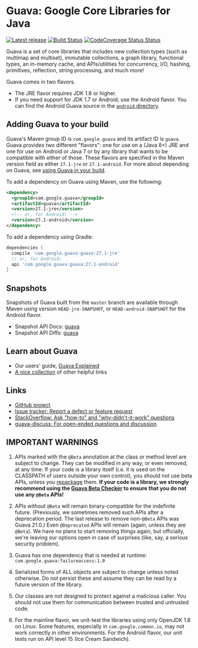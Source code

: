 # Guava: Google Core Libraries for Java

[![Latest release](https://img.shields.io/github/release/google/guava.svg)](https://github.com/google/guava/releases/latest)
[![Build Status](https://codedev.ms/Guava/Guava/_apis/build/status/Guava-CI?branchName=master)](https://codedev.ms/Guava/Guava/_build/latest?definitionId=1&branchName=master)
[![CodeCoverage Status Status](https://vstmr.codedev.ms/guava/guava/_apis/testresults/codecoverage/status/Gauva-CI?branchName=master&api-version=5.0-preview.1)](https://vstmr.codedev.ms/guava/guava/_apis/testresults/codecoverage/status/Gauva-CI?branchName=master&api-version=5.0-preview.1)

Guava is a set of core libraries that includes new collection types (such as
multimap and multiset), immutable collections, a graph library, functional
types, an in-memory cache, and APIs/utilities for concurrency, I/O, hashing,
primitives, reflection, string processing, and much more!

Guava comes in two flavors.

*   The JRE flavor requires JDK 1.8 or higher.
*   If you need support for JDK 1.7 or Android, use the Android flavor. You can
    find the Android Guava source in the [`android` directory].

[`android` directory]: https://github.com/google/guava/tree/master/android

## Adding Guava to your build

Guava's Maven group ID is `com.google.guava` and its artifact ID is `guava`.
Guava provides two different "flavors": one for use on a (Java 8+) JRE and one
for use on Android or Java 7 or by any library that wants to be compatible with
either of those. These flavors are specified in the Maven version field as
either `27.1-jre` or `27.1-android`. For more about depending on
Guava, see [using Guava in your build].

To add a dependency on Guava using Maven, use the following:

```xml
<dependency>
  <groupId>com.google.guava</groupId>
  <artifactId>guava</artifactId>
  <version>27.1-jre</version>
  <!-- or, for Android: -->
  <version>27.1-android</version>
</dependency>
```

To add a dependency using Gradle:

```gradle
dependencies {
  compile 'com.google.guava:guava:27.1-jre'
  // or, for Android:
  api 'com.google.guava:guava:27.1-android'
}
```

## Snapshots

Snapshots of Guava built from the `master` branch are available through Maven
using version `HEAD-jre-SNAPSHOT`, or `HEAD-android-SNAPSHOT` for the Android
flavor.

- Snapshot API Docs: [guava][guava-snapshot-api-docs]
- Snapshot API Diffs: [guava][guava-snapshot-api-diffs]

## Learn about Guava

- Our users' guide, [Guava Explained]
- [A nice collection](http://www.tfnico.com/presentations/google-guava) of other helpful links

## Links

- [GitHub project](https://github.com/google/guava)
- [Issue tracker: Report a defect or feature request](https://github.com/google/guava/issues/new)
- [StackOverflow: Ask "how-to" and "why-didn't-it-work" questions](https://stackoverflow.com/questions/ask?tags=guava+java)
- [guava-discuss: For open-ended questions and discussion](http://groups.google.com/group/guava-discuss)

## IMPORTANT WARNINGS

1. APIs marked with the `@Beta` annotation at the class or method level
are subject to change. They can be modified in any way, or even
removed, at any time. If your code is a library itself (i.e. it is
used on the CLASSPATH of users outside your own control), you should
not use beta APIs, unless you [repackage] them. **If your
code is a library, we strongly recommend using the [Guava Beta Checker] to
ensure that you do not use any `@Beta` APIs!**

2. APIs without `@Beta` will remain binary-compatible for the indefinite
future. (Previously, we sometimes removed such APIs after a deprecation period.
The last release to remove non-`@Beta` APIs was Guava 21.0.) Even `@Deprecated`
APIs will remain (again, unless they are `@Beta`). We have no plans to start
removing things again, but officially, we're leaving our options open in case
of surprises (like, say, a serious security problem).

3. Guava has one dependency that is needed at runtime:
`com.google.guava:failureaccess:1.0`

4. Serialized forms of ALL objects are subject to change unless noted
otherwise. Do not persist these and assume they can be read by a
future version of the library.

5. Our classes are not designed to protect against a malicious caller.
You should not use them for communication between trusted and
untrusted code.

6. For the mainline flavor, we unit-test the libraries using only OpenJDK 1.8 on
Linux. Some features, especially in `com.google.common.io`, may not work
correctly in other environments. For the Android flavor, our unit tests run on
API level 15 (Ice Cream Sandwich).

[guava-snapshot-api-docs]: https://google.github.io/guava/releases/snapshot-jre/api/docs/
[guava-snapshot-api-diffs]: https://google.github.io/guava/releases/snapshot-jre/api/diffs/
[Guava Explained]: https://github.com/google/guava/wiki/Home
[Guava Beta Checker]: https://github.com/google/guava-beta-checker

<!-- References -->

[using Guava in your build]: https://github.com/google/guava/wiki/UseGuavaInYourBuild
[repackage]: https://github.com/google/guava/wiki/UseGuavaInYourBuild#what-if-i-want-to-use-beta-apis-from-a-library-that-people-use-as-a-dependency

